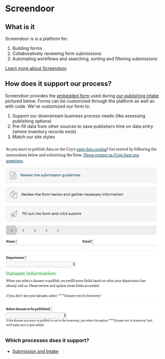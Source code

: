 # Screendoor

## What is it

Screendoor is is a platform for:

1. Building forms
2. Collaboratively reviewing form submissions
3. Automating workflows and searching, sorting and filtering submissions

[Learn more about Screendoor](https://www.dobt.co/screendoor/).

## How does it support our process?

Screendoor provides the [embedded form](https://datasf.org/publishing) used during [our publishing intake](/1_submission/README.md) pictured below. Forms can be customized through the platform as well as with code. We've customized our form to:

1. Support our downstream business process needs \(like assessing publishing options\)
2. Pre-fill data from other sources to save publishers time on data entry \(where inventory records exist\)
3. Match our site styles

![Screenshot of our intake form using screendoor](/assets/screendoor.png)

### Which processes does it support?

* [Submission and Intake](/1_submission/README.md)



